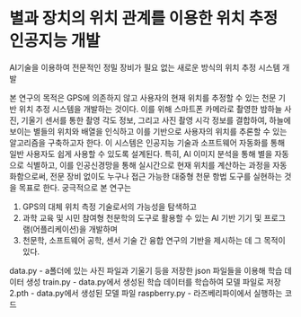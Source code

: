 # 별과 장치의 위치 관계를 이용한 위치 추정 인공지능 개발
AI기술을 이용하여 전문적인 정밀 장비가 필요 없는 새로운 방식의 위치 추정 시스템 개발


 본 연구의 목적은 GPS에 의존하지 않고 사용자의 현재 위치를 추정할 수 있는 천문 기반 위치 추정 시스템을 개발하는 것이다.
  이를 위해 스마트폰 카메라로 촬영한 밤하늘 사진, 기울기 센서를 통한 촬영 각도 정보, 그리고 사진 촬영 시각 정보를 결합하여, 하늘에 보이는 별들의 위치와 배열을 인식하고 이를 기반으로 사용자의 위치를 추론할 수 있는 알고리즘을 구축하고자 한다.
  이 시스템은 인공지능 기술과 소프트웨어 자동화를 통해 일반 사용자도 쉽게 사용할 수 있도록 설계된다. 특히, AI 이미지 분석을 통해 별을 자동으로 식별하고, 이를 인공신경망을 통해 실시간으로 현재 위치를 계산하는 과정을 자동화함으로써, 전문 장비 없이도 누구나 접근 가능한 대중형 천문 항법 도구를 실현하는 것을 목표로 한다.
궁극적으로 본 연구는
1. GPS의 대체 위치 측정 기술로서의 가능성을 탐색하고
2. 과학 교육 및 시민 참여형 천문학의 도구로 활용할 수 있는 AI 기반 기기 및 프로그램(어플리케이션)을 개발하며
3. 천문학, 소프트웨어 공학, 센서 기술 간 융합 연구의 기반을 제시하는 데 그 목적이 있다.



data.py - a폴더에 있는 사진 파일과 기울기 등을 저장한 json 파일들을 이용해 학습 데이터 생성
train.py - data.py에서 생성된 학습 데이터를 학습하여 모델 파일로 저장
2.pth - data.py에서 생성된 모델 파일
raspberry.py - 라즈베리파이에서 실행하는 코드
